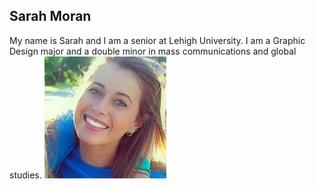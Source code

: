 


## Sarah Moran
My name is Sarah and I am a senior at Lehigh University. I am a Graphic Design major and a double minor in mass communications and global studies. 
![Profile Image](https://github.com/sarahelisabethmoran/sarahelisabethmoran.github.io/blob/master/31413643.png?raw=true)

